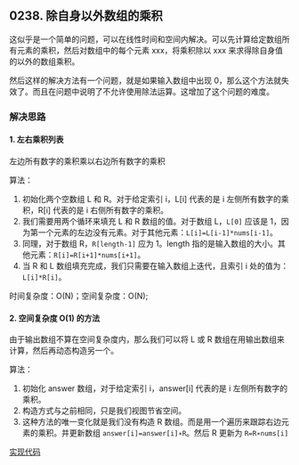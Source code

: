 ## 0238. 除自身以外数组的乘积

这似乎是一个简单的问题，可以在线性时间和空间内解决。可以先计算给定数组所有元素的乘积，然后对数组中的每个元素 xxx，将乘积除以 xxx 来求得除自身值的以外的数组乘积。

然后这样的解决方法有一个问题，就是如果输入数组中出现 0，那么这个方法就失效了。而且在问题中说明了不允许使用除法运算。这增加了这个问题的难度。

### 解决思路

#### 1. 左右乘积列表

左边所有数字的乘积乘以右边所有数字的乘积

算法：

1. 初始化两个空数组 L 和 R。对于给定索引 i，L[i] 代表的是 i 左侧所有数字的乘积，R[i] 代表的是 i 右侧所有数字的乘积。
2. 我们需要用两个循环来填充 L 和 R 数组的值。对于数组 L，`L[0]` 应该是 1，因为第一个元素的左边没有元素。对于其他元素：`L[i]=L[i-1]*nums[i-1]`。
3. 同理，对于数组 R，`R[length-1]` 应为 1。length 指的是输入数组的大小。其他元素：`R[i]=R[i+1]*nums[i+1]`。
4. 当 R 和 L 数组填充完成，我们只需要在输入数组上迭代，且索引 i 处的值为：`L[i]*R[i]`。

时间复杂度：O(N)；空间复杂度：O(N);

#### 2. 空间复杂度 O(1) 的方法

由于输出数组不算在空间复杂度内，那么我们可以将 L 或 R 数组在用输出数组来计算，然后再动态构造另一个。

算法：

1. 初始化 answer 数组，对于给定索引 i，answer[i] 代表的是 i 左侧所有数字的乘积。
2. 构造方式与之前相同，只是我们视图节省空间。
3. 这种方法的唯一变化就是我们没有构造 R 数组。而是用一个遍历来跟踪右边元素的乘积。并更新数组 `answer[i]=answer[i]∗R`。然后 R 更新为 `R=R∗nums[i]`

[实现代码](solu2/Solution.java)

